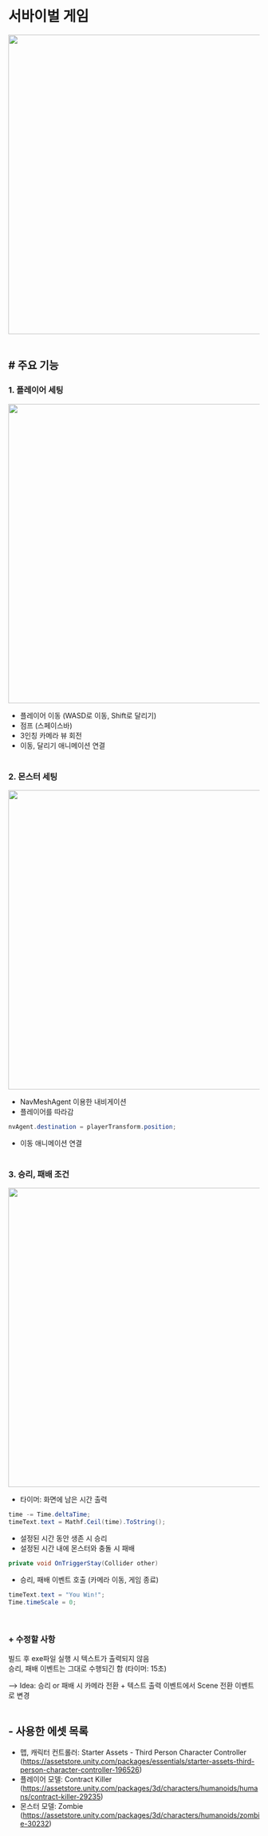 # 서바이벌 게임
<img src="https://user-images.githubusercontent.com/86781939/169697515-5e0ed0e3-e5bd-4206-87cf-99b3e492944a.png"  width="1000" height="600" >
<br><br>

## # 주요 기능

### **1. 플레이어 세팅**
<img src="https://user-images.githubusercontent.com/86781939/169697455-908d53e6-3f5b-4a95-8ba2-0f838d56f164.png"  width="1000" height="600" >

  - 플레이어 이동 (WASD로 이동, Shift로 달리기)
  - 점프 (스페이스바)
  - 3인칭 카메라 뷰 회전
  - 이동, 달리기 애니메이션 연결
<br><br>

### **2. 몬스터 세팅**
<img src="https://user-images.githubusercontent.com/86781939/169697494-6e6fc981-be8a-4c9a-902a-ea6a95e79048.PNG"  width="1000" height="600" >

  - NavMeshAgent 이용한 내비게이션
  - 플레이어를 따라감

  ```cs
  nvAgent.destination = playerTransform.position;
  ```

  - 이동 애니메이션 연결
<br><br>
  
### **3. 승리, 패배 조건**
<img src="https://user-images.githubusercontent.com/86781939/169697736-64c52722-6d7f-45c4-b73b-39bf7e60020f.PNG"  width="1000" height="600" >

  - 타이머: 화면에 남은 시간 출력

  ```cs
  time -= Time.deltaTime;
  timeText.text = Mathf.Ceil(time).ToString();
  ```

  - 설정된 시간 동안 생존 시 승리
  - 설정된 시간 내에 몬스터와 충돌 시 패배

  ```cs
  private void OnTriggerStay(Collider other)
  ```

  - 승리, 패배 이벤트 호출 (카메라 이동, 게임 종료)

  ```cs
  timeText.text = "You Win!";
  Time.timeScale = 0;
  ```
<br>

### **+ 수정할 사항**
빌드 후 exe파일 실행 시 텍스트가 출력되지 않음 <br>
승리, 패배 이벤트는 그대로 수행되긴 함 (타이머: 15초)

--> Idea: 승리 or 패배 시 카메라 전환 + 텍스트 출력 이벤트에서 Scene 전환 이벤트로 변경
<br><br>

## - 사용한 에셋 목록
  - 맵, 캐릭터 컨트롤러: Starter Assets - Third Person Character Controller (https://assetstore.unity.com/packages/essentials/starter-assets-third-person-character-controller-196526)
  - 플레이어 모델: Contract Killer (https://assetstore.unity.com/packages/3d/characters/humanoids/humans/contract-killer-29235)
  - 몬스터 모델: Zombie (https://assetstore.unity.com/packages/3d/characters/humanoids/zombie-30232)

